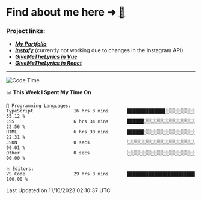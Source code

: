 # Find about me here ➜ [🧑](https://pauabella.dev)

### Project links:
- ***[My Portfolio](https://pauabella.dev)***
- ***[Instafy](https://instafy.me)*** (currently not working due to changes in the Instagram API)
- ***[GiveMeTheLyrics in Vue](https://lyrics.pauabella.dev)***
- ***[GiveMeTheLyrics in React](https://pauabella.dev/GiveMeTheLyrics)***

---
<!--START_SECTION:waka-->
![Code Time](http://img.shields.io/badge/Code%20Time-2%2C546%20hrs%2023%20mins-blue)

📊 **This Week I Spent My Time On** 

```text
💬 Programming Languages: 
TypeScript               16 hrs 3 mins       ██████████████░░░░░░░░░░░   55.12 % 
CSS                      6 hrs 34 mins       ██████░░░░░░░░░░░░░░░░░░░   22.56 % 
HTML                     6 hrs 30 mins       ██████░░░░░░░░░░░░░░░░░░░   22.31 % 
JSON                     0 secs              ░░░░░░░░░░░░░░░░░░░░░░░░░   00.01 % 
Other                    0 secs              ░░░░░░░░░░░░░░░░░░░░░░░░░   00.00 % 

🔥 Editors: 
VS Code                  29 hrs 8 mins       █████████████████████████   100.00 % 
```


 Last Updated on 11/10/2023 02:10:37 UTC
<!--END_SECTION:waka-->
